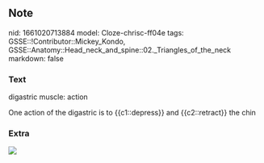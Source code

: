 ## Note
nid: 1661020713884
model: Cloze-chrisc-ff04e
tags: GSSE::!Contributor::Mickey_Kondo, GSSE::Anatomy::Head_neck_and_spine::02._Triangles_of_the_neck
markdown: false

### Text
digastric muscle: action
<div>
  One action of the digastric is to {{c1::depress}} and
  {{c2::retract}} the chin
</div>

### Extra
<div><img src="dkNB2edR8ILWCaohI4v5Sw_digastric.png"></div>

